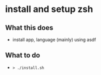 # install and setup zsh

## What this does

* install app, language (mainly) using asdf

## What to do

* `> ./install.sh`
